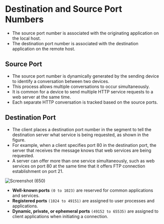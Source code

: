 # Destination and Source Port Numbers

- The source port number is associated with the originating application on the local host. 
- The destination port number is associated with the destination application on the remote host.

## Source Port

- The source port number is dynamically generated by the sending device to identify a conversation between two devices. 
- This process allows multiple conversations to occur simultaneously. 
- It is common for a device to send multiple HTTP service requests to a web server at the same time. 
- Each separate HTTP conversation is tracked based on the source ports.

## Destination Port

- The client places a destination port number in the segment to tell the destination server what service is being requested, as shown in the figure. 
- For example, when a client specifies port 80 in the destination port, the server that receives the message knows that web services are being requested. 
- A server can offer more than one service simultaneously, such as web services on port 80 at the same time that it offers FTP connection establishment on port 21.

![Screenshot (650)](https://user-images.githubusercontent.com/63872951/173614429-a2a73bb1-3dd4-4e2d-b13b-cb7b276c9a1d.png)

- **Well-known ports** `(0 to 1023)` are reserved for common applications and services. 
- **Registered ports** `(1024 to 49151)` are assigned to user processes and applications. 
- **Dynamic, private, or ephemeral ports** `(49152 to 65535)` are assigned to client applications when initiating a connection.
